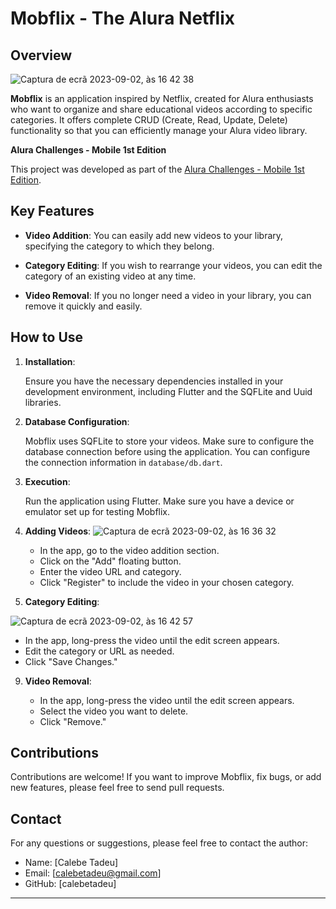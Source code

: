# Mobflix - The Alura Netflix


## Overview
![Captura de ecrã 2023-09-02, às 16 42 38](https://github.com/calebetadeu/mobflix-alura-challenge/assets/75142432/0c6df637-5642-4147-82ec-badb428ce282)

**Mobflix** is an application inspired by Netflix, created for Alura enthusiasts who want to organize and share educational videos according to specific categories. It offers complete CRUD (Create, Read, Update, Delete) functionality so that you can efficiently manage your Alura video library.

**Alura Challenges - Mobile 1st Edition**

This project was developed as part of the [Alura Challenges - Mobile 1st Edition](https://www.alura.com.br/challenges/mobile/semana-01-criando-app).

## Key Features

- **Video Addition**: You can easily add new videos to your library, specifying the category to which they belong.

- **Category Editing**: If you wish to rearrange your videos, you can edit the category of an existing video at any time.

- **Video Removal**: If you no longer need a video in your library, you can remove it quickly and easily.

## How to Use

1. **Installation**:

   Ensure you have the necessary dependencies installed in your development environment, including Flutter and the SQFLite and Uuid libraries.

2. **Database Configuration**:

   Mobflix uses SQFLite to store your videos. Make sure to configure the database connection before using the application. You can configure the connection information in `database/db.dart`.

3. **Execution**:

   Run the application using Flutter. Make sure you have a device or emulator set up for testing Mobflix.

4. **Adding Videos**:
![Captura de ecrã 2023-09-02, às 16 36 32](https://github.com/calebetadeu/mobflix-alura-challenge/assets/75142432/549ee6bb-e4e4-413e-9898-0a8fd50a539b)
   - In the app, go to the video addition section.
   - Click on the "Add" floating button.
   - Enter the video URL and category.
   - Click "Register" to include the video in your chosen category.

6. **Category Editing**:

![Captura de ecrã 2023-09-02, às 16 42 57](https://github.com/calebetadeu/mobflix-alura-challenge/assets/75142432/c431df26-0dbb-4031-b9a6-28e834d1d4a9)

   - In the app, long-press the video until the edit screen appears.
   - Edit the category or URL as needed.
   - Click "Save Changes."

9. **Video Removal**:

   - In the app, long-press the video until the edit screen appears.
   - Select the video you want to delete.
   - Click "Remove."

## Contributions

Contributions are welcome! If you want to improve Mobflix, fix bugs, or add new features, please feel free to send pull requests.

## Contact

For any questions or suggestions, please feel free to contact the author:

- Name: [Calebe Tadeu]
- Email: [calebetadeu@gmail.com]
- GitHub: [calebetadeu]

--- 
